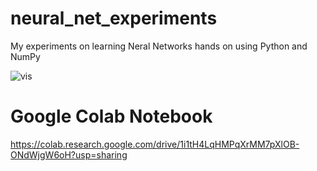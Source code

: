 # neural_net_experiments
My experiments on learning Neral Networks hands on using Python and NumPy

![vis](/Visualisations/fun_vis.gif)

# Google Colab Notebook
https://colab.research.google.com/drive/1i1tH4LqHMPqXrMM7pXlOB-ONdWjgW6oH?usp=sharing
